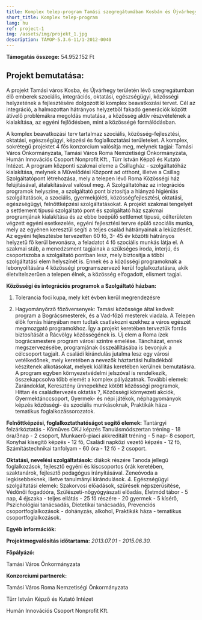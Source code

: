```yaml
---
title: Komplex telep-program Tamási szegregátumában Kosbán és Újvárhegyen
short_title: Komplex telep-program
lang: hu
ref: project-1
img: /assets/img/projekt_1.jpg
description: TÁMOP-5.3.6-11/1-2012-0040
---
```


__Támogatás összege:__ 54.952.152 Ft

## Projekt bemutatása:

A projekt Tamási város Kosba, és Újvárhegy területén lévő szegregátumban élő emberek szociális, integrációs, oktatási, egészségügyi, közösségi helyzetének a fejlesztésére dolgozott ki komplex beavatkozási tervet. Cél az integráció, a halmozottan hátrányos helyzetből fakadó generációk között átívelő problémákra megoldás mutatása, a közösség aktív részvételének a kialakítása, az egyéni fejlődésben, mint a közösségé formálódásban.

A komplex beavatkozási terv tartalmaz szociális, közösség-fejlesztési, oktatási, egészségügyi, képzési és foglalkoztatási területeket. A komplex, sokrétegű projektet 4 fős konzorcium valósítja meg, melynek tagjai: Tamási Város Önkormányzata, Tamási Város Roma Nemzetiségi Önkormányzata, Humán Innovációs Csoport Nonprofit Kft., Türr István Képző és Kutató Intézet. A program központi szakmai eleme a Csillagház - szolgáltatóház kialakítása, melynek a Művelődési Központ ad otthont, illetve a Csillag Szolgáltatópont létrehozása, mely a telepen lévő Roma Közösségi ház felújításával, átalakításával valósul meg. A Szolgáltatóház az integrációs programok helyszíne, a szolgáltató pont biztosítja a hiányzó higiéniás szolgáltatások, a szociális, gyermekjóléti, közösségfejlesztési, oktatási, egészségügyi, felnőttképzési szolgáltatásokat. A projekt szakmai tengelyét a settlement típusú szolgáltató pont és szolgáltató ház szakmai programjának kialakítása és az ebbe beépülő settlemet típusú, célterületen végzett egyéni esetkezelés, egyéni fejlesztési tervre épülő szociális munka, mely az egyénen keresztül segíti a teljes család hátrányainak a leküzdését. Az egyéni fejlesztésbe tervezetten 60 fő, 3- 45 év közötti hátrányos helyzetű fő kerül bevonásra, a feladatot 4 fő szociális munkás látja el. A szakmai stáb, a menedzsment tagjainak a szükséges iroda, interjú, és csoportszoba a szolgáltató pontban lesz, mely biztosítja a többi szolgáltatási elem helyszínét is. Ennek és a közösségi programoknak a lebonyolítására 4 közösségi programszervező kerül foglalkoztatásra, akik életvitelszerűen a telepen élnek, a közösség elfogadott, elismert tagjai.

__Közösségi és integrációs programok a Szolgáltató házban:__
1. Tolerancia foci kupa, mely két évben kerül megrendezésre

2. Hagyományőrző főzőversenyek: Tamási közössége által kedvelt program a Bográcsmesterek, és a Vad-főző mesterek viadala. A Telepen élők forrás hiányában nem tudtak csatlakozni ezekhez a város egészét megmozgató programokhoz. Így a projekt keretében terveztük forrás biztosítását a Rácvölgy közösségének is. Új elem a Roma ízek bográcsmestere program városi szintre emelése. Táncházat, ennek megszervezésébe, programjának összeállításába is bevonjuk a célcsoport tagjait. A családi kirándulás jutalma lesz egy városi vetélkedőnek, mely keretében a nevezők háztartási hulladékból készítenek alkotásokat, melyek kiállítás keretében kerülnek bemutatásra. A program egyben környezetvédelmi jelszóval is rendelkezik, összekapcsolva több elemét a komplex pályázatnak. További elemek: Zarándoklat, Keresztény ünnepekhez kötött közösségi programok, Hittan és családtervezés oktatás ?, Közösségi környezeti akciók, Gyermektánccsoport, Gyermek- és népi játékok, néphagyományok képzés közösségi- és szociális munkásoknak, Praktikák háza - tematikus foglalkozássorozatok.

__Felnőttképzési, foglalkoztathatóságot segítő elemek:__ Tantárgyi felzárkóztatás - Kőműves OKJ képzés Tanulásmódszertan tréning - 18 óra/3nap - 2 csoport, Munkaerő-piaci akkreditált tréning - 5 nap- 8 csoport, Konyhai kisegítő képzés - 12 fő, Családi napközi vezető képzés - 12 fő, Számítástechnikai tanfolyam - 60 óra - 12 fő - 2 csoport.

__Oktatási, nevelési szolgáltatások:__ diákok részére Tanoda jellegű foglalkozások, fejlesztő egyéni és kiscsoportos órák keretében, szaktanárok, fejlesztő pedagógus irányításával. Zeneóvoda a legkisebbeknek, illetve tanulmányi kirándulások. 4. Egészségügyi szolgáltatási elemek: Szakorvosi előadások, szűrések népszerűsítése, Védőnői fogadóóra, Szülészeti-nőgyógyászati előadás, Életmód tábor - 5 nap, 4 éjszaka - teljes ellátás - 25 fő részére - 20 gyermek - 5 kísérő, Pszichológiai tanácsadás, Dietetikai tanácsadás, Prevenciós csoportfoglalkozások - dohányzás, alkohol, Praktikák háza - tematikus csoportfoglalkozások.

__Egyéb információk:__

__Projektmegvalósítás időtartama:__ _2013.07.01 - 2015.06.30._

__Főpályázó:__

Tamási Város Önkormányzata

__Konzorciumi partnerek:__

Tamási Város Roma Nemzetiségi Önkormányzata

Türr István Képző és Kutató Intézet

Humán Innovációs Csoport Nonprofit Kft.
